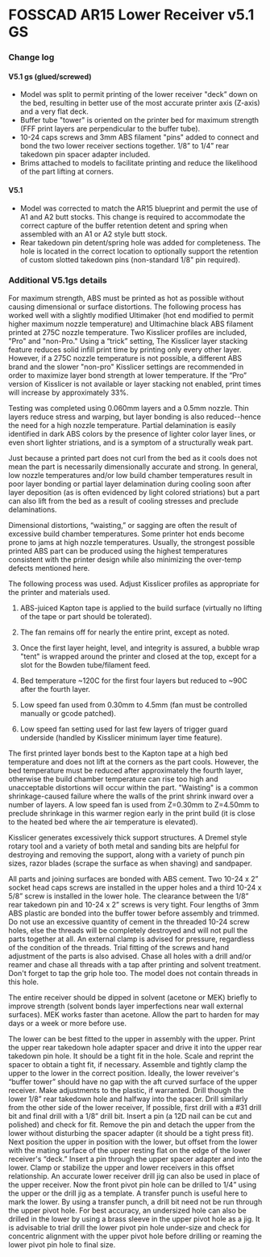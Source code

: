 # FOSSCAD AR15 Lower Receiver v5.1 GS

### Change log

#### V5.1 gs (glued/screwed)

* Model was split to permit printing of the lower receiver "deck” down on the bed, resulting in better use of the most accurate printer axis (Z-axis) and a very flat deck. 
* Buffer tube "tower" is oriented on the printer bed for maximum strength (FFF print layers are perpendicular to the buffer tube). 
* 10-24 caps screws and 3mm ABS filament "pins" added to connect and bond the two lower receiver sections together. 1/8” to 1/4” rear takedown pin spacer adapter included. 
* Brims attached to models to facilitate printing and reduce the likelihood of the part lifting at corners.

#### V5.1

* Model was corrected to match the AR15 blueprint and permit the use of A1 and A2 butt stocks. This change is required to accommodate the correct capture of the buffer retention detent and spring when assembled with an A1 or A2 style butt stock.
* Rear takedown pin detent/spring hole was added for completeness. The hole is located in the correct location to optionally support the retention of custom slotted takedown pins (non-standard 1/8" pin required).


### Additional V5.1gs details

 For maximum strength, ABS must be printed as hot as possible without causing dimensional or surface distortions. The following process has worked well with a slightly modified Ultimaker (hot end modified to permit higher maximum nozzle temperature) and Ultimachine black ABS filament printed at 275C nozzle temperature.  Two Kisslicer profiles are included, "Pro" and "non-Pro."  Using a “trick” setting, The Kisslicer layer stacking feature reduces solid infill print time by printing only every other layer.  However, if a 275C nozzle temperature is not possible, a different ABS brand and the slower "non-pro" Kisslicer settings are recommended in order to maximize layer bond strength at lower temperature. If the “Pro” version of Kisslicer is not available or layer stacking not enabled, print times will increase by approximately 33%.

 Testing was completed using 0.060mm layers and a 0.5mm nozzle. Thin layers reduce stress and warping, but layer bonding is also reduced--hence the need for a high nozzle temperature.  Partial delamination is easily identified in dark ABS colors by the presence of lighter color layer lines, or even short lighter striations, and is a symptom of a structurally weak part. 

 Just because a printed part does not curl from the bed as it cools does not mean the part is necessarily dimensionally accurate and strong. In general, low nozzle temperatures and/or low build chamber temperatures result in poor layer bonding or partial layer delamination during cooling soon after layer deposition (as is often evidenced by light colored striations) but a part can also lift from the bed as a result of cooling stresses and preclude delaminations. 

 Dimensional distortions, “waisting,” or sagging are often the result of excessive build chamber temperatures. Some printer hot ends become prone to jams at high nozzle temperatures. Usually, the strongest possible printed ABS part can be produced using the highest temperatures consistent with the printer design while also minimizing the over-temp defects mentioned here.

The following process was used.  Adjust Kisslicer profiles as appropriate for the printer and materials used.

1. ABS-juiced Kapton tape is applied to the build surface (virtually no lifting of the tape or part should be tolerated).

2. The fan remains off for nearly the entire print, except as noted.

3. Once the first layer height, level, and integrity is assured, a bubble wrap "tent" is wrapped around the printer and closed at the top, except for a slot for the Bowden tube/filament feed.

4. Bed temperature ~120C for the first four layers but reduced to ~90C after the fourth layer.

5. Low speed fan used from 0.30mm to 4.5mm (fan must be controlled manually or gcode patched).

6. Low speed fan setting used for last few layers of trigger guard underside (handled by Kisslicer minimum layer time feature).

The first printed layer bonds best to the Kapton tape at a high bed temperature and does not lift at the corners as the part cools. However, the bed temperature must be reduced after approximately the fourth layer, otherwise the build chamber temperature can rise too high and unacceptable distortions will occur within the part. "Waisting" is a common shrinkage-caused failure where the walls of the print shrink inward over a number of layers.  A low speed fan is used from Z=0.30mm to Z=4.50mm to preclude shrinkage in this warmer region early in the print build (it is close to the heated bed where the air temperature is elevated).

Kisslicer generates excessively thick support structures.  A Dremel style rotary tool and a variety of both metal and sanding bits are helpful for destroying and removing the support, along with a variety of punch pin sizes, razor blades (scrape the surface as when shaving) and sandpaper.

All parts and joining surfaces are bonded with ABS cement. Two 10-24 x 2” socket head caps screws are installed in the upper holes and a third 10-24 x 5/8” screw is installed in the lower hole. The clearance between the 1/8” rear takedown pin and 10-24 x 2” screws is very tight. Four lengths of 3mm ABS plastic are bonded into the buffer tower before assembly and trimmed. Do not use an excessive quantity of cement in the threaded 10-24 screw holes, else the threads will be completely destroyed and will not pull the parts together at all.  An external clamp is advised for pressure, regardless of the condition of the threads.  Trial fitting of the screws and hand adjustment of the parts is also advised.  Chase all holes with a drill and/or reamer and chase all threads with a tap after printing and solvent treatment. Don't forget to tap the grip hole too.  The model does not contain threads in this hole.

The entire receiver should be dipped in solvent (acetone or MEK) briefly to improve strength (solvent bonds layer imperfections near wall external surfaces).  MEK works faster than acetone. Allow the part to harden for may days or a week or more before use.

The lower can be best fitted to the upper in assembly with the upper.  Print the upper rear takedown hole adapter spacer and drive it into the upper rear takedown pin hole.  It should be a tight fit in the hole.  Scale and reprint the spacer to obtain a tight fit, if necessary.  Assemble and tightly clamp the upper to the lower in the correct position. Ideally, the lower reveiver's “buffer tower” should have no gap with the aft curved surface of the upper receiver.  Make adjustments to the plastic, if warranted. Drill though the lower 1/8” rear takedown hole and halfway into the spacer.  Drill similarly from the other side of the lower receiver, If possible, first drill with a #31 drill bit and final drill with a 1/8” drill bit. Insert a pin (a 12D nail can be cut and polished) and check for fit.  Remove the pin and detach the upper from the lower without disturbing the spacer adapter (it should be a tight press fit). Next position the upper in position with the lower, but offset from the lower with the mating surface of the upper resting flat on the edge of the lower receiver's “deck.”  Insert a pin through the upper spacer adapter and into the lower. Clamp or stabilize the upper and lower receivers in this offset relationship. An accurate lower receiver drill jig can also be used in place of the upper receiver. Now the front pivot pin hole can be drilled to 1/4” using the upper or the drill jig as a template.  A transfer punch is useful here to mark the lower.  By using a transfer punch, a drill bit need not be run through the upper pivot hole. For best accuracy, an undersized hole can also be drilled in the lower by using a brass sleeve in the upper pivot hole as a jig. It is advisable to trial drill the lower pivot pin hole under-size and check for concentric alignment with the upper pivot hole before drilling or reaming the lower pivot pin hole to final size.

